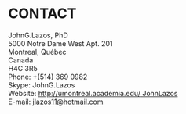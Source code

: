 # CONTACT

JohnG.Lazos, PhD  
5000 Notre Dame West Apt. 201  
Montreal, Québec  
Canada  
H4C 3R5  
Phone: +(514) 369 0982  
Skype: JohnG.Lazos  
Website: [http://umontreal.academia.edu/ JohnLazos](http://umontreal.academia.edu/JohnLazos)                      
E-mail: [jlazos11@hotmail.com](mailto:%20jlazos11@hotmail.com)